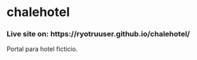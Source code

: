 # chalehotel
<h3>Live site on: https://ryotruuser.github.io/chalehotel/</h3>
 Portal para hotel ficticio.

